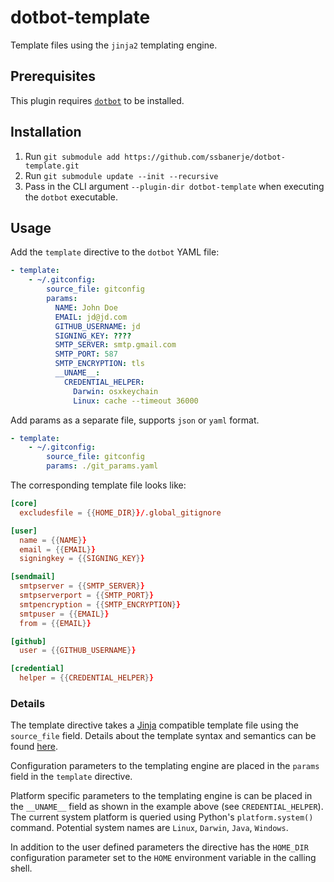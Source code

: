 # dotbot-template

Template files using the `jinja2` templating engine.


## Prerequisites
This plugin requires [`dotbot`](https://github.com/anishathalye/dotbot) to be installed.

## Installation
1. Run `git submodule add https://github.com/ssbanerje/dotbot-template.git`
2. Run `git submodule update --init --recursive`
3. Pass in the CLI argument `--plugin-dir dotbot-template` when executing the `dotbot` executable.


## Usage

Add the `template` directive to the `dotbot` YAML file:

```yaml
- template:
    - ~/.gitconfig:
        source_file: gitconfig
        params:
          NAME: John Doe
          EMAIL: jd@jd.com
          GITHUB_USERNAME: jd
          SIGNING_KEY: ????
          SMTP_SERVER: smtp.gmail.com
          SMTP_PORT: 587
          SMTP_ENCRYPTION: tls
          __UNAME__:
            CREDENTIAL_HELPER:
              Darwin: osxkeychain
              Linux: cache --timeout 36000
```

Add params as a separate file, supports `json` or `yaml` format. 

```yaml
- template:
    - ~/.gitconfig:
        source_file: gitconfig
        params: ./git_params.yaml
```


The corresponding template file looks like:
```toml
[core]
  excludesfile = {{HOME_DIR}}/.global_gitignore

[user]
  name = {{NAME}}
  email = {{EMAIL}}
  signingkey = {{SIGNING_KEY}}

[sendmail]
  smtpserver = {{SMTP_SERVER}}
  smtpserverport = {{SMTP_PORT}}
  smtpencryption = {{SMTP_ENCRYPTION}}
  smtpuser = {{EMAIL}}
  from = {{EMAIL}}

[github]
  user = {{GITHUB_USERNAME}}

[credential]
  helper = {{CREDENTIAL_HELPER}}
```

### Details

The template directive takes a [Jinja](https://jinja.palletsprojects.com/en/3.0.x/) compatible
template file using the `source_file` field. Details about the template syntax and semantics can be
found [here](https://jinja.palletsprojects.com/en/3.0.x/templates/).

Configuration parameters to the templating engine are placed in the `params` field in the `template`
directive.

Platform specific parameters to the templating engine is can be placed in the `__UNAME__` field as
shown in the example above (see `CREDENTIAL_HELPER`). The current system platform is queried using
Python's `platform.system()` command. Potential system names are `Linux`, `Darwin`, `Java`,
`Windows`.

In addition to the user defined parameters the directive has the `HOME_DIR` configuration parameter 
set to the `HOME` environment variable in the calling shell.
